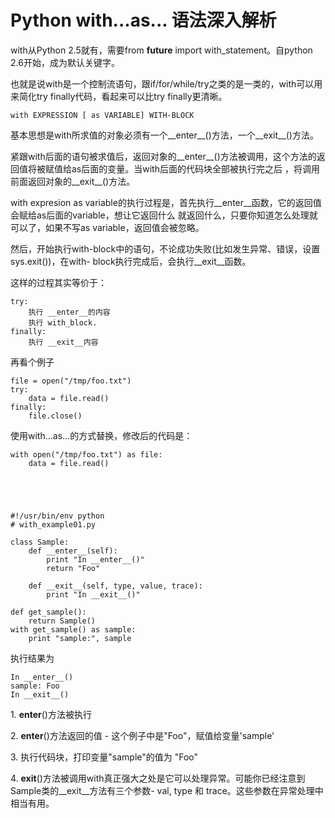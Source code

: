 # Python with...as... 语法深入解析

with从Python 2.5就有，需要from __future__ import with_statement。自python
2.6开始，成为默认关键字。

也就是说with是一个控制流语句，跟if/for/while/try之类的是一类的，with可以用来简化try finally代码，看起来可以比try
finally更清晰。

    
    
    with EXPRESSION [ as VARIABLE] WITH-BLOCK

基本思想是with所求值的对象必须有一个__enter__()方法，一个__exit__()方法。

紧跟with后面的语句被求值后，返回对象的__enter__()方法被调用，这个方法的返回值将被赋值给as后面的变量。当with后面的代码块全部被执行完之后
，将调用前面返回对象的__exit__()方法。

  

with expresion as variable的执行过程是，首先执行__enter__函数，它的返回值会赋给as后面的variable，想让它返回什么
就返回什么，只要你知道怎么处理就可以了，如果不写as variable，返回值会被忽略。

然后，开始执行with-block中的语句，不论成功失败(比如发生异常、错误，设置sys.exit())，在with-
block执行完成后，会执行__exit__函数。

这样的过程其实等价于：

    
    
    try:
        执行 __enter__的内容
        执行 with_block.
    finally:
        执行 __exit__内容

  

再看个例子

    
    
    file = open("/tmp/foo.txt")
    try:
        data = file.read()
    finally:
        file.close()

使用with...as...的方式替换，修改后的代码是：

    
    
    with open("/tmp/foo.txt") as file:
        data = file.read()



    
    
    #!/usr/bin/env python
    # with_example01.py
     
    class Sample:
        def __enter__(self):
            print "In __enter__()"
            return "Foo"
     
        def __exit__(self, type, value, trace):
            print "In __exit__()"
            
    def get_sample():
        return Sample()
    with get_sample() as sample:
        print "sample:", sample

执行结果为

    
    
    In __enter__()
    sample: Foo
    In __exit__()

1\. __enter__()方法被执行

2\. __enter__()方法返回的值 - 这个例子中是"Foo"，赋值给变量'sample'

3\. 执行代码块，打印变量"sample"的值为 "Foo"

4\. __exit__()方法被调用with真正强大之处是它可以处理异常。可能你已经注意到Sample类的__exit__方法有三个参数- val,
type 和 trace。这些参数在异常处理中相当有用。

  

